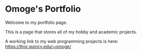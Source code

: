 # Omoge's Portfolio 
Welcome to my portfolio page.

This is a page that stores all of my hobby and academic projects.

A working link to my web programming projects is here:
https://thor.quincy.edu/~omoge/
